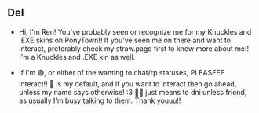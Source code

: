 ## Del

- Hi, I'm Ren! You've probably seen or recognize me for my Knuckles and .EXE skins on PonyTown!! If you've seen me on there and want to interact, preferably check my straw.page first to know more about me!! I'm a Knuckles and .EXE kin as well.

- If I'm 🟢, or either of the wanting to chat/rp statuses, PLEASEEE interact!! 🌙 is my default, and if you want to interact then go ahead, unless my name says otherwise! :3 🔴➖ just means to dni unless friend, as usually I'm busy talking to them. Thank youuu!!
